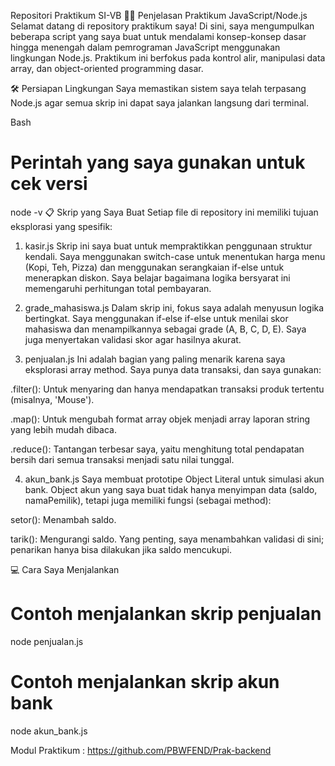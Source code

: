 Repositori Praktikum SI-VB
🧑‍💻 Penjelasan Praktikum JavaScript/Node.js
Selamat datang di repository praktikum saya! Di sini, saya mengumpulkan beberapa script yang saya buat untuk mendalami konsep-konsep dasar hingga menengah dalam pemrograman JavaScript menggunakan lingkungan Node.js. Praktikum ini berfokus pada kontrol alir, manipulasi data array, dan object-oriented programming dasar.

🛠️ Persiapan Lingkungan
Saya memastikan sistem saya telah terpasang Node.js agar semua skrip ini dapat saya jalankan langsung dari terminal.

Bash

# Perintah yang saya gunakan untuk cek versi
node -v
📋 Skrip yang Saya Buat
Setiap file di repository ini memiliki tujuan eksplorasi yang spesifik:

1. kasir.js
Skrip ini saya buat untuk mempraktikkan penggunaan struktur kendali. Saya menggunakan switch-case untuk menentukan harga menu (Kopi, Teh, Pizza) dan menggunakan serangkaian if-else untuk menerapkan diskon. Saya belajar bagaimana logika bersyarat ini memengaruhi perhitungan total pembayaran.

2. grade_mahasiswa.js
Dalam skrip ini, fokus saya adalah menyusun logika bertingkat. Saya menggunakan if-else if-else untuk menilai skor mahasiswa dan menampilkannya sebagai grade (A, B, C, D, E). Saya juga menyertakan validasi skor agar hasilnya akurat.

3. penjualan.js
Ini adalah bagian yang paling menarik karena saya eksplorasi array method. Saya punya data transaksi, dan saya gunakan:

.filter(): Untuk menyaring dan hanya mendapatkan transaksi produk tertentu (misalnya, 'Mouse').

.map(): Untuk mengubah format array objek menjadi array laporan string yang lebih mudah dibaca.

.reduce(): Tantangan terbesar saya, yaitu menghitung total pendapatan bersih dari semua transaksi menjadi satu nilai tunggal.

4. akun_bank.js
Saya membuat prototipe Object Literal untuk simulasi akun bank. Object akun yang saya buat tidak hanya menyimpan data (saldo, namaPemilik), tetapi juga memiliki fungsi (sebagai method):

setor(): Menambah saldo.

tarik(): Mengurangi saldo. Yang penting, saya menambahkan validasi di sini; penarikan hanya bisa dilakukan jika saldo mencukupi.

💻 Cara Saya Menjalankan
# Contoh menjalankan skrip penjualan
node penjualan.js

# Contoh menjalankan skrip akun bank
node akun_bank.js

Modul Praktikum : https://github.com/PBWFEND/Prak-backend
